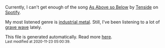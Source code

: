 
  Currently, I can't get enough of the song <a href="https://open.spotify.com/track/2m8cLQ35TaUkHJ10wKFQex">As Above so Below</a> by <a href="https://open.spotify.com/artist/23d3dPHmTdEax2Ok6vTkke">Tenside</a> on <a href="https://open.spotify.com/user/9qz2xtkur2fengfsdcq8dd907?si=kq2SVrUkSNe0z1NJjpt7kg">Spotify</a>.

  My most listened genre is <a href="https://duckduckgo.com/?q=industrial metal music">industrial metal</a>.
  Still, I've been listening to a lot of <a href="https://duckduckgo.com/?q=grave wave music">grave wave</a> lately.

  This file is generated automatically. Read more <a href="https://github.com/CodeF0x/CodeF0x/blob/master/IMPORTANT.md">here</a>.
  <br>
  <sub>Last modified at 2020-11-23 05:00:39.</sub>
  